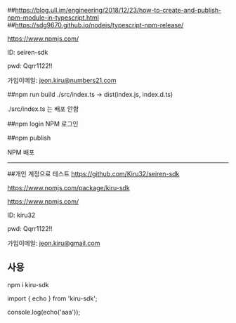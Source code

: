 ##https://blog.ull.im/engineering/2018/12/23/how-to-create-and-publish-npm-module-in-typescript.html
##https://sdg9670.github.io/nodejs/typescript-npm-release/


https://www.npmjs.com/

ID: seiren-sdk

pwd: Qqrr1122!!

가입이메일: jeon.kiru@numbers21.com



##npm run build
./src/index.ts -> dist(index.js, index.d.ts)

./src/index.ts 는 배포 안함


##npm login
NPM 로그인


##npm publish

NPM 배포


-------------------
##개인 계정으로 테스트
https://github.com/Kiru32/seiren-sdk

https://www.npmjs.com/package/kiru-sdk

https://www.npmjs.com/

ID: kiru32

pwd: Qqrr1122!!

가입이메일: jeon.kiru@gmail.com

## 사용
npm i kiru-sdk

import { echo } from 'kiru-sdk';

console.log(echo('aaa'));